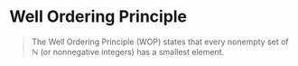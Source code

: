 # Well Ordering Principle

> The Well Ordering Principle (WOP) states that every nonempty set of ℕ (or nonnegative integers) has a smallest element.

